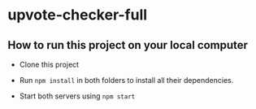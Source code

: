 # upvote-checker-full

## How to run this project on your local computer

- Clone this project

- Run `npm install` in both folders to install all their dependencies.

- Start both servers using `npm start`
